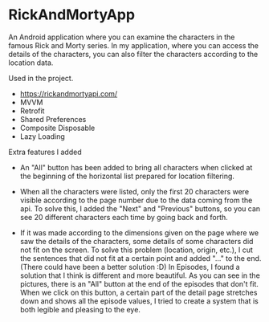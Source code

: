 # RickAndMortyApp

An Android application where you can examine the characters in the famous Rick and Morty series. 
In my application, where you can access the details of the characters, you can also filter the characters according to the location data.


Used in the project.
- https://rickandmortyapi.com/
- MVVM
- Retrofit
- Shared Preferences
- Composite Disposable
- Lazy Loading


Extra features I added
- An "All" button has been added to bring all characters when clicked at the beginning of the horizontal list prepared for location filtering.

- When all the characters were listed, only the first 20 characters were visible according to the page number due to the data coming from the api. 
To solve this, I added the "Next" and "Previous" buttons, so you can see 20 different characters each time by going back and forth.

- If it was made according to the dimensions given on the page where we saw the details of the characters, some details of some characters did not fit on the screen.
To solve this problem (location, origin, etc.), I cut the sentences that did not fit at a certain point and added "..." to the end. (There could have been a better solution :D)
In Episodes, I found a solution that I think is different and more beautiful. 
As you can see in the pictures, there is an "All" button at the end of the episodes that don't fit. 
When we click on this button, a certain part of the detail page stretches down and shows all the episode values, I tried to create a system that is both legible and pleasing to the eye.
